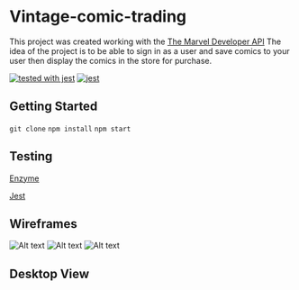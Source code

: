 # Vintage-comic-trading
This project was created working with the [The Marvel Developer API](https://developer.marvel.com/) The idea of the project is to be able to sign in as a user and save comics to your user then display the comics in the store for purchase.

[![tested with jest](https://img.shields.io/badge/tested_with-jest-99424f.svg)](https://github.com/facebook/jest) [![jest](https://jestjs.io/img/jest-badge.svg)](https://github.com/facebook/jest)

## Getting Started
`git clone`
`npm install`
`npm start`

## Testing
[Enzyme](https://github.com/airbnb/enzyme)

[Jest](https://github.com/facebook/jest)

## Wireframes 
![Alt text](https://github.com/marcusp619/movietracker-frontend/blob/iteration-2-DC/Wireframes/Login-Screen.png)
![Alt text](https://github.com/marcusp619/movietracker-frontend/blob/iteration-2-DC/Wireframes/Movies.png?raw=true)
![Alt text](https://github.com/marcusp619/movietracker-frontend/blob/iteration-2-DC/Wireframes/New-User-Sign-Up-Screen.png?raw=true)

## Desktop View
